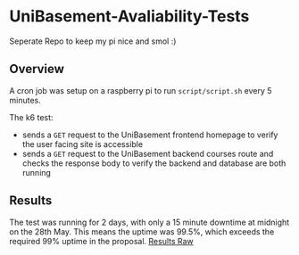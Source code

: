 # UniBasement-Avaliability-Tests
Seperate Repo to keep my pi nice and smol :)

## Overview
A cron job was setup on a raspberry pi to run `script/script.sh` every 5 minutes.   

The k6 test:
* sends a `GET` request to the UniBasement frontend homepage to verify the user facing site is accessible
* sends a `GET` request to the UniBasement backend courses route and checks the response body to verify the backend and database are both running


## Results
The test was running for 2 days, with only a 15 minute downtime at midnight on the 28th May. This means the uptime was 99.5%, which exceeds the required 99% uptime in the proposal. [Results Raw](https://github.com/JTrenerry/UniBasement-Avaliability-Tests/blob/main/log.txt)
